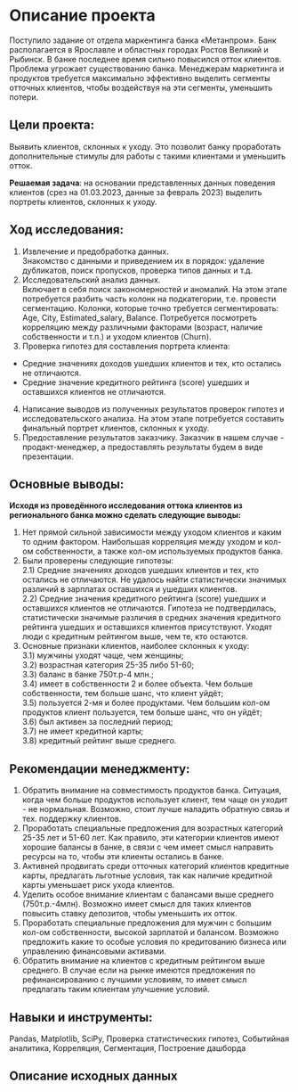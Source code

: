 # Описание проекта
Поступило задание от отдела маркентинга банка «Метанпром». Банк располагается в Ярославле и областных городах Ростов Великий и Рыбинск.
В банке последнее время сильно повысился отток клиентов. Проблема угрожает существованию банка. Менеджерам маркетинга и продуктов требуется максимально эффективно выделить сегменты отточных клиентов, чтобы воздействуя на эти сегменты, уменьшить потери.

## Цели проекта:
Выявить клиентов, склонных к уходу. Это позволит банку проработать дополнительные стимулы для работы с такими клиентами и уменьшить отток.  

**Решаемая задача**: на основании представленных данных поведения клиентов (срез на 01.03.2023, данные за февраль 2023) выделить портреты клиентов, склонных к уходу.  

## Ход исследования:
1) Извлечение и предобработка данных.  
Знакомство с данными и приведением их в порядок: удаление дубликатов, поиск пропусков, проверка типов данных и т.д.  
2) Исследовательский анализ данных.  
Включает в себя поиск закономерностей и аномалий. На этом этапе потребуется разбить часть колонк на подкатегории, т.е. провести сегментацию. Колонки, которые точно требуется сегментировать: Age, City, Estimated_salary, Balance. Потребуется посмотреть корреляцию между различными факторами (возраст, наличие собственности и т.п.) и уходом клиентов (Churn).  
3) Проверка гипотез для составления портрета клиента:  
  - Средние значениях доходов ушедших клиентов и тех, кто остались не отличаются.  
  - Средние значение кредитного рейтинга (score) ушедших и оставшихся клиентов не отличаются.  
4) Написание выводов из полученных результатов проверок гипотез и исследовательского анализа. На этом этапе потребуется составить финальный портрет клиентов, склонных к уходу.  
5) Предоставление результатов заказчику. Заказчик в нашем случае - продакт-менеджер, а предоставлять результаты будем в виде презентации.  

## Основные выводы:
**Исходя из проведённого исследования оттока клиентов из регионального банка можно сделать следующие выводы:**  
1) Нет прямой сильной зависимости между уходом клиентов и каким то одним фактором. Наибольшая корреляция между уходом и кол-ом собственности, а также кол-ом используемых продуктов банка.  
2) Были проверены следующие гипотезы:  
2.1) Средние значениях доходов ушедших клиентов и тех, кто остались не отличаются. Не удалось найти статистически значимых различий в зарплатах оставшихся и ушедших клиентов.  
2.2) Средние значения кредитного рейтинга (score) ушедших и оставшихся клиентов не отличаются. Гипотеза не подтвердилась, статистически значимые различия в средних значения кредитного рейтинга ушедших и оставшихся клиентов присутствуют. Уходят люди с кредитным рейтингом выше, чем те, кто остаются.  
3) Основные признаки клиентов, наиболее склонных к уходу:  
3.1) мужчины уходят чаще, чем женщины;  
3.2) возрастная категория 25-35 либо 51-60;  
3.3) баланс в банке 750т.р-4 млн.;  
3.4) имеет в собственности 2 и более объекта. Чем больше собственности, тем больше шанс, что клиент уйдёт;  
3.5) пользуется 2-мя и более продуктами. Чем большим кол-ом продуктов клиент пользуется, тем больше шанс, что он уйдёт;  
3.6) был активен за последний период;  
3.7) не имеет кредитной карты;  
3.8) кредитный рейтинг выше среднего.  

## Рекомендации менеджменту:  
1) Обратить внимание на совместимость продуктов банка. Ситуация, когда чем больше продуктов использует клиент, тем чаще он уходит - не нормальная. Возможно, стоит лучше наладить обратную связь и тех. поддержку клиентов.  
2) Проработать специальные предложения для возрастных категорий 25-35 лет и 51-60 лет. Как правило, эти категории клиентов имеют хорошие балансы в банке, в связи с чем имеет смысл направить ресурсы на то, чтобы эти клиенты остались в банке.  
3) Активней продвигать среди отточных категорий клиентов кредитные карты, предлагать льготные условия, так как наличие кредитной карты уменьшает риск ухода клиентов.  
4) Уделить особое внимание клиентам с балансами выше среднего (750т.р.-4млн). Возможно имеет смысл для таких клиентов повысить ставку депозитов, чтобы уменьшить их отток.  
5) Проработать специальные предложения для мужчин с большим кол-ом собственности, высокой зарплатой и балансом. Возможно предложить какие то особые условия по кредитованию бизнеса или управлению финансовыми активами.  
6) Обратить внимание на клиентов с кредитным рейтингом выше среднего. В случае если на рынке имеются предложения по рефинансированию с лучшими условиям, то имеет смысл предлагать таким клиентам улучшение условий.  

## Навыки и инструменты:
Pandas, Matplotlib, SciPy, Проверка статистических гипотез, Событийная аналитика, Корреляция, Сегментация,  Построение дашборда

## Описание исходных данных   

